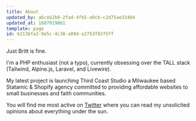 ```yaml
---
title: About
updated_by: a6ceb2b9-2fad-4fb5-a9cb-c2d75ae33404
updated_at: 1607919861
template: page
id: 62136fa2-9e5c-4c38-a894-a2753f02f5ff
---
```

Just Britt is fine.

I'm a PHP enthusiast (not a typo), currently obsessing over the TALL stack (Tailwind, Alpine.js, Laravel, and Livewire). 

My latest project is launching Third Coast Studio a Milwaukee based Statamic & Shopify agency committed to providing affordable websites to small businesses and faith communities. 

You will find me most active on [Twitter](https://twitter.com/justbritt_jd)
where you can read my unsolicited opinions about everything under the sun.